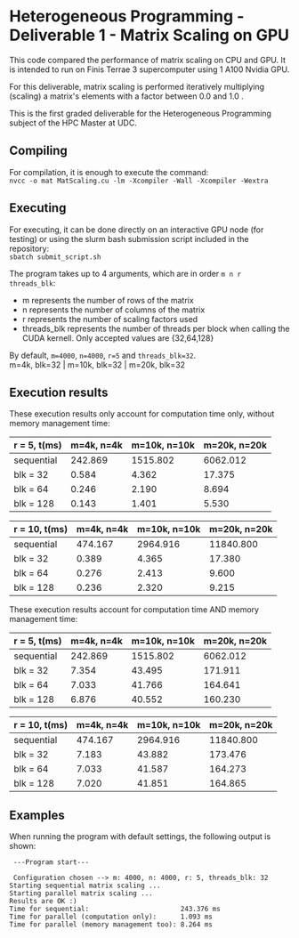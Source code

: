 # Heterogeneous Programming - Deliverable 1 - Matrix Scaling on GPU  
This code compared the performance of matrix scaling on CPU and GPU. It is intended to run on Finis Terrae 3 supercomputer using 1 A100 Nvidia GPU.  
  
For this deliverable, matrix scaling is performed iteratively multiplying (scaling) a matrix's elements with a factor between 0.0 and 1.0 .  

This is the first graded deliverable for the Heterogeneous Programming subject of the HPC Master at UDC.  
  
## Compiling  
For compilation, it is enough to execute the command:  
`nvcc -o mat MatScaling.cu -lm -Xcompiler -Wall -Xcompiler -Wextra`   

## Executing  
For executing, it can be done directly on an interactive GPU node (for testing) or using the slurm bash submission script included in the repository:      
`sbatch submit_script.sh`  

The program takes up to 4 arguments, which are in order `m n r threads_blk`:  
- m represents the number of rows of the matrix  
- n represents the number of columns of the matrix  
- r represents the number of scaling factors used  
- threads_blk represents the number of threads per block when calling the CUDA kernell. Only accepted values are {32,64,128}  

By default, `m=4000`, `n=4000`, `r=5` and `threads_blk=32`.  
m=4k, blk=32 | m=10k, blk=32 | m=20k, blk=32  

## Execution results  
These execution results only account for computation time only, without memory management time:  

| r = 5, t(ms) | m=4k, n=4k | m=10k, n=10k | m=20k, n=20k |
| ------------ | ---------- | ------------ | ------------ |
| sequential   | 242.869    | 1515.802     | 6062.012     |
| blk = 32     | 0.584      | 4.362        | 17.375       |
| blk = 64     | 0.246      | 2.190        | 8.694        |
| blk = 128    | 0.143      | 1.401        | 5.530        |

| r = 10, t(ms) | m=4k, n=4k | m=10k, n=10k | m=20k, n=20k |
| ------------- | ---------- | ------------ | ------------ |
| sequential    | 474.167    | 2964.916     | 11840.800    |
| blk = 32      | 0.389      | 4.365        | 17.380       |
| blk = 64      | 0.276      | 2.413        | 9.600        |
| blk = 128     | 0.236      | 2.320        | 9.215        | 

These execution results account for computation time AND memory management time:  

| r = 5, t(ms) | m=4k, n=4k | m=10k, n=10k | m=20k, n=20k |
| ------------ | ---------- | ------------ | ------------ |
| sequential   | 242.869    | 1515.802     | 6062.012     |
| blk = 32     | 7.354      | 43.495       | 171.911      |
| blk = 64     | 7.033      | 41.766       | 164.641      |
| blk = 128    | 6.876      | 40.552       | 160.230      | 

| r = 10, t(ms) | m=4k, n=4k | m=10k, n=10k | m=20k, n=20k |
| ------------- | ---------- | ------------ | ------------ |
| sequential    | 474.167    | 2964.916     | 11840.800    |
| blk = 32      | 7.183      | 43.882       | 173.476      |
| blk = 64      | 7.033      | 41.587       | 164.273      |
| blk = 128     | 7.020      | 41.851       | 164.865      | 


## Examples
When running the program with default settings, the following output is shown:  

```
 ---Program start---

 Configuration chosen --> m: 4000, n: 4000, r: 5, threads_blk: 32
Starting sequential matrix scaling ... 
Starting parallel matrix scaling ... 
Results are OK :)
Time for sequential:                       243.376 ms
Time for parallel (computation only):      1.093 ms
Time for parallel (memory management too): 8.264 ms
```